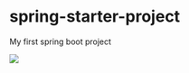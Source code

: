 # spring-starter-project
My first spring boot project


![](https://github.com/kwizeraelvis/spring-starter-project/workflows/.github/workflows/maven.yml/badge.svg)
